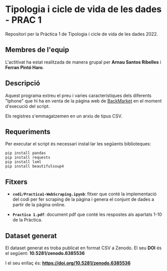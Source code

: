 # Tipologia i cicle de vida de les dades - PRAC 1
Repositori per la Pràctica 1 de Tipologia i cicle de vida de les dades 2022.

## Membres de l'equip
L'actitivat ha estat realitzada de manera grupal per **Arnau Santos Ribelles** i **Ferran Pintó Haro**. 

## Descripció
Aquest programa extreu el preu i varies característiques dels diferents "Iphone" que hi ha en venta de la pàgina web de [BackMarket](https://www.backmarket.es/) en el moment d'execució del script.

Els registres s'emmagatzemen en un arxiu de tipus CSV.

## Requeriments
Per executar el script és necessari instal·lar les següents biblioteques:
```
pip install pandas
pip install requests
pip install lxml
pip install beautifulsoup4
```

## Fitxers
- **```codi/Practica1-WebScraping.ipynb```**: fitxer que conté la implementació del codi per fer scraping de la pàgina i genera el conjunt de dades a partir de la pàgina online.

- **```Practica 1.pdf```**: document pdf que conté les respostes als apartats 1-10 de la Pràctica.

## Dataset generat
El dataset generat es troba publicat en format CSV a Zenodo. El seu **DOI** és el següent:
**10.5281/zenodo.6385536**

I el seu enllaç és: **https://doi.org/10.5281/zenodo.6385536**

